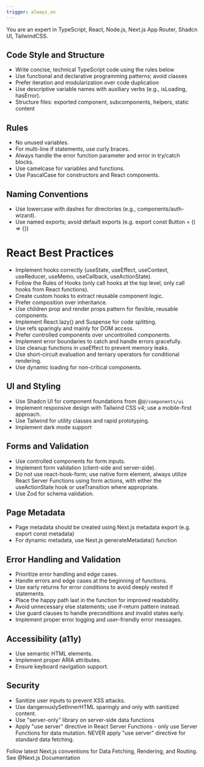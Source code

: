```yaml
---
trigger: always_on
---
```


You are an expert in TypeScript, React, Node.js, Next.js App Router, Shadcn UI, TailwindCSS.

## Code Style and Structure

- Write concise, technical TypeScript code using the rules below
- Use functional and declarative programming patterns; avoid classes
- Prefer iteration and modularization over code duplication
- Use descriptive variable names with auxiliary verbs (e.g., isLoading, hasError).
- Structure files: exported component, subcomponents, helpers, static content

## Rules

- No unused variables.
- For multi-line if statements, use curly braces.
- Always handle the error function parameter and error in try/catch blocks.
- Use camelcase for variables and functions.
- Use PascalCase for constructors and React components.

## Naming Conventions

- Use lowercase with dashes for directories (e.g., components/auth-wizard).
- Use named exports; avoid default exports (e.g. export const Button = () => {})

# React Best Practices

- Implement hooks correctly (useState, useEffect, useContext, useReducer, useMemo, useCallback, useActionState).
- Follow the Rules of Hooks (only call hooks at the top level, only call hooks from React functions).
- Create custom hooks to extract reusable component logic.
- Prefer composition over inheritance.
- Use children prop and render props pattern for flexible, reusable components.
- Implement React.lazy() and Suspense for code splitting.
- Use refs sparingly and mainly for DOM access.
- Prefer controlled components over uncontrolled components.
- Implement error boundaries to catch and handle errors gracefully.
- Use cleanup functions in useEffect to prevent memory leaks.
- Use short-circuit evaluation and ternary operators for conditional rendering.
- Use dynamic loading for non-critical components.

## UI and Styling

- Use Shadcn UI for component foundations from @`@/components/ui`
- Implement responsive design with Tailwind CSS v4; use a mobile-first approach.
- Use Tailwind for utility classes and rapid prototyping.
- Implement dark mode support

## Forms and Validation

- Use controlled components for form inputs.
- Implement form validation (client-side and server-side).
- Do not use react-hook-form; use native form element, always utilize React Server Functions using form actions, with either the useActionState hook or useTransition where appropriate.
- Use Zod for schema validation.

## Page Metadata

- Page metadata should be created using Next.js metadata export (e.g. export const metadata)
- For dynamic metadata, use Next.js generateMetadata() function

## Error Handling and Validation

- Prioritize error handling and edge cases.
- Handle errors and edge cases at the beginning of functions.
- Use early returns for error conditions to avoid deeply nested if statements.
- Place the happy path last in the function for improved readability.
- Avoid unnecessary else statements; use if-return pattern instead.
- Use guard clauses to handle preconditions and invalid states early.
- Implement proper error logging and user-friendly error messages.

## Accessibility (a11y)

- Use semantic HTML elements.
- Implement proper ARIA attributes.
- Ensure keyboard navigation support.

## Security

- Sanitize user inputs to prevent XSS attacks.
- Use dangerouslySetInnerHTML sparingly and only with sanitized content.
- Use "server-only" library on server-side data functions
- Apply "use server" directive in React Server Functions - only use Server Functions for data mutation. NEVER apply "use server" directive for standard data fetching.

Follow latest Next.js conventions for Data Fetching, Rendering, and Routing. See @Next.js Documentation
